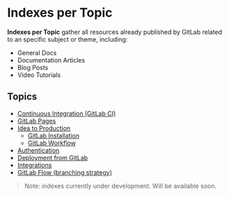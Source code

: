# Indexes per Topic

**Indexes per Topic** gather all resources already published by GitLab
related to an specific subject or theme, including:
  - General Docs
  - Documentation Articles
  - Blog Posts
  - Video Tutorials

## Topics

- [Continuous Integration (GitLab CI)](ci/)
- [GitLab Pages](pages/)
- [Idea to Production](idea-to-production/)
  - [GitLab Installation](idea-to-production/installation/)
  - [GitLab Workflow](idea-to-production/workflow/)
- [Authentication](authentication/)
- [Deployment from GitLab](deployment/)
- [Integrations](integration/)
- [GitLab Flow (branching strategy)](gitlab-flow/)

> Note: indexes currently under development. Will be available soon.
